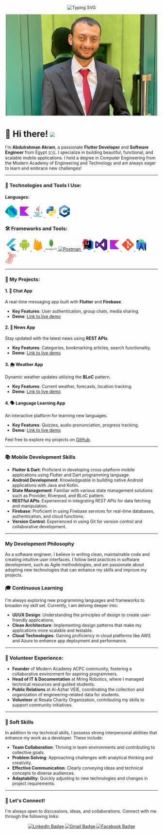 <!-- Header with Animation -->

<p align="center">
  <img src="https://readme-typing-svg.herokuapp.com?color=%2336BCF7&lines=Welcome+to+my+GitHub!+I'm+Abdulrahman+Akram;Flutter+Developer+and+Software+Engineer" alt="Typing SVG">
</p>

<p align="center">
  <img src="https://github.com/Abdoakram512/Abdulrahman-Akram/blob/4759556419292a97528761bdfc4ada31f085bc54/photo.jpg" alt="Coder GIF" width="500">
</p>

# 👋 Hi there! <img src="https://user-images.githubusercontent.com/42378118/110234147-e3259600-7f4e-11eb-95be-0c4047144dea.gif" width="30">

I'm **Abdulrahman Akram**, a passionate **Flutter Developer** and **Software Engineer** from Egypt 🇪🇬. I specialize in building beautiful, functional, and scalable mobile applications. I hold a degree in Computer Engineering from the Modern Academy of Engineering and Technology and am always eager to learn and embrace new challenges!

---

### 🎉 Technologies and Tools I Use:

#### Languages:
<p align="left">
  <a href="https://dart.dev/" target="_blank"> <img src="https://raw.githubusercontent.com/devicons/devicon/master/icons/dart/dart-original.svg" alt="dart" width="40" height="40"/> </a>
  <a href="https://kotlinlang.org/" target="_blank"> <img src="https://raw.githubusercontent.com/devicons/devicon/master/icons/kotlin/kotlin-original.svg" alt="kotlin" width="40" height="40"/> </a>
  <a href="https://developer.android.com/" target="_blank"> <img src="https://raw.githubusercontent.com/devicons/devicon/master/icons/java/java-original.svg" alt="java" width="40" height="40"/> </a>
  <a href="https://www.python.org/" target="_blank"> <img src="https://raw.githubusercontent.com/devicons/devicon/master/icons/python/python-original.svg" alt="Python" width="40" height="40"/> </a>
<a href="https://isocpp.org/" target="_blank"> <img src="https://raw.githubusercontent.com/devicons/devicon/master/icons/cplusplus/cplusplus-original.svg" alt="C++" width="40" height="40"/> </a>

</p>

### 🛠️ Frameworks and Tools:

<p align="left">
  <a href="https://flutter.dev/" target="_blank"> <img src="https://raw.githubusercontent.com/devicons/devicon/master/icons/flutter/flutter-original.svg" alt="Flutter" width="40" height="40"/> </a>
  <a href="https://developer.android.com/studio" target="_blank"> <img src="https://raw.githubusercontent.com/devicons/devicon/master/icons/android/android-original.svg" alt="Android" width="40" height="40"/> </a>
  <a href="https://firebase.google.com/" target="_blank"> <img src="https://raw.githubusercontent.com/devicons/devicon/master/icons/firebase/firebase-plain.svg" alt="Firebase" width="40" height="40"/> </a>
  <a href="https://www.mongodb.com/" target="_blank"> <img src="https://raw.githubusercontent.com/devicons/devicon/master/icons/mongodb/mongodb-original-wordmark.svg" alt="MongoDB" width="40" height="40"/> </a>
  <a href="https://www.postman.com/" target="_blank"> <img src="https://www.vectorlogo.zone/logos/getpostman/getpostman-icon.svg" alt="Postman" width="40" height="40"/> </a>
  <a href="https://www.jetbrains.com/idea/" target="_blank"> <img src="https://raw.githubusercontent.com/devicons/devicon/master/icons/intellij/intellij-original.svg" alt="IntelliJ" width="40" height="40"/> </a>
  <a href="https://code.visualstudio.com/" target="_blank"> <img src="https://raw.githubusercontent.com/devicons/devicon/master/icons/visualstudio/visualstudio-plain.svg" alt="Visual Studio" width="40" height="40"/> </a>
  <a href="https://kotlinlang.org/" target="_blank"> <img src="https://raw.githubusercontent.com/devicons/devicon/master/icons/kotlin/kotlin-original.svg" alt="Kotlin" width="40" height="40"/> </a>
  <a href="https://github.com/" target="_blank"> <img src="https://raw.githubusercontent.com/devicons/devicon/master/icons/git/git-original.svg" alt="Git" width="40" height="40"/> </a>
  <a href="https://www.android.com/studio/" target="_blank"> <img src="https://raw.githubusercontent.com/devicons/devicon/master/icons/androidstudio/androidstudio-original.svg" alt="Android Studio" width="40" height="40"/> </a>
  <a href="https://www.microsoft.com/en-us/sql-server/sql-server-downloads" target="_blank"> <img src="https://raw.githubusercontent.com/devicons/devicon/master/icons/microsoftsqlserver/microsoftsqlserver-plain.svg" alt="SQL Server" width="40" height="40"/> </a>
</p>


---

### 🚀 My Projects:

#### 1. 💬 Chat App
A real-time messaging app built with **Flutter** and **Firebase**. 
- **Key Features**: User authentication, group chats, media sharing.
- **Demo**: [Link to live demo](#)

#### 2. 📰 News App
Stay updated with the latest news using **REST APIs**. 
- **Key Features**: Categories, bookmarking articles, search functionality.
- **Demo**: [Link to live demo](#)

#### 3. 🌦️ Weather App
Dynamic weather updates utilizing the **BLoC** pattern. 
- **Key Features**: Current weather, forecasts, location tracking.
- **Demo**: [Link to live demo](#)

#### 4. 🗣️ Language Learning App
An interactive platform for learning new languages. 
- **Key Features**: Quizzes, audio pronunciation, progress tracking.
- **Demo**: [Link to live demo](#)

Feel free to explore my projects on [GitHub](https://github.com/Abdoakram512).

---

### 📚 Mobile Development Skills

- **Flutter & Dart**: Proficient in developing cross-platform mobile applications using Flutter and Dart programming language.
- **Android Development**: Knowledgeable in building native Android applications with Java and Kotlin.
- **State Management**: Familiar with various state management solutions such as Provider, Riverpod, and BLoC pattern.
- **RESTful APIs**: Experienced in integrating REST APIs for data fetching and manipulation.
- **Firebase**: Proficient in using Firebase services for real-time databases, authentication, and cloud functions.
- **Version Control**: Experienced in using Git for version control and collaborative development.

---

### My Development Philosophy

As a software engineer, I believe in writing clean, maintainable code and creating intuitive user interfaces. I follow best practices in software development, such as Agile methodologies, and am passionate about adopting new technologies that can enhance my skills and improve my projects. 

### 🎓 Continuous Learning

I'm always exploring new programming languages and frameworks to broaden my skill set. Currently, I am delving deeper into:

- **UI/UX Design**: Understanding the principles of design to create user-friendly applications.
- **Clean Architecture**: Implementing design patterns that make my applications more scalable and testable.
- **Cloud Technologies**: Gaining proficiency in cloud platforms like AWS and Azure to enhance app deployment and performance.

---

### 💼 Volunteer Experience:

- **Founder** of Modern Academy ACPC community, fostering a collaborative environment for aspiring programmers.
- **Head of IT & Documentation** at Mring Robotics, where I managed technical resources and guided students.
- **Public Relations** at Al-Azhar VEIE, coordinating the collection and organization of engineering-related data for students.
- **Volunteer** at Resala Charity Organization, contributing my skills to support community initiatives.

---

### 🌟 Soft Skills

In addition to my technical skills, I possess strong interpersonal abilities that enhance my work as a developer. These include:

- **Team Collaboration**: Thriving in team environments and contributing to collective goals.
- **Problem Solving**: Approaching challenges with analytical thinking and creativity.
- **Effective Communication**: Clearly conveying ideas and technical concepts to diverse audiences.
- **Adaptability**: Quickly adjusting to new technologies and changes in project requirements.

---

### 💬 Let's Connect!

I'm always open to discussions, ideas, and collaborations. Connect with me through the following links:

<p align="center">
  <a href="https://linkedin.com/in/abdulrahman-akram-94b64b1a8/" target="blank">
    <img align="center" src="https://img.shields.io/badge/LinkedIn-%230077B5.svg?style=for-the-badge&logo=linkedin&logoColor=white" alt="LinkedIn Badge"/>
  </a>
  <a href="mailto:abdoakramsami2020@gmail.com" target="blank">
    <img align="center" src="https://img.shields.io/badge/Email-%23D14836.svg?style=for-the-badge&logo=gmail&logoColor=white" alt="Gmail Badge"/>
  </a>
  <a href="https://www.facebook.com/" target="blank">
    <img align="center" src="https://img.shields.io/badge/Facebook-%23blue.svg?style=for-the-badge&logo=facebook&logoColor=white" alt="Facebook Badge"/>
  </a>
</p>
